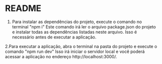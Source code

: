 # README

1. Para instalar as dependências do projeto, execute o comando no terminal "npm i"
Este comando irá ler o arquivo package.json do projeto e instalar todas as dependências listadas neste arquivo. Isso é necessário antes de executar a aplicação.

2.Para executar a aplicação, abra o terminal na pasta do projeto e execute o comando "npm run dev"
Isso irá iniciar o servidor local e você poderá acessar a aplicação no endereço http://localhost:3000/.
